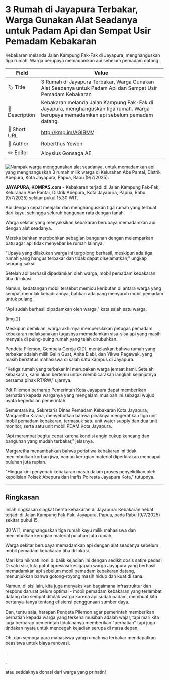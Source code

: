 # 3 Rumah di Jayapura Terbakar, Warga Gunakan Alat Seadanya untuk Padam Api dan Sempat Usir Pemadam Kebakaran

Kebakaran melanda Jalan Kampung Fak-Fak di Jayapura, menghanguskan tiga rumah. Warga berupaya memadamkan api sebelum pemadam datang.

| Field         | Value                                                       |
|---------------|-------------------------------------------------------------|
| 🏷️ Title       | 3 Rumah di Jayapura Terbakar, Warga Gunakan Alat Seadanya untuk Padam Api dan Sempat Usir Pemadam Kebakaran |
| 📝 Description | Kebakaran melanda Jalan Kampung Fak-Fak di Jayapura, menghanguskan tiga rumah. Warga berupaya memadamkan api sebelum pemadam datang. |
| 🔗 Short URL   | http://kmp.im/AGIBMV |
| 👤 Author      | Roberthus Yewen |
| ✏️ Editor      | Aloysius Gonsaga AE |

![Nampak warga menggunakan alat seadanya, untuk memadamkan api yang menghanguskan 3 rumah milik warga di Kelurahan Abe Pantai, Distrik Abepura, Kota Jayapura, Papua, Rabu (9/7/2025).](https://asset.kompas.com/crops/1shMNiXB6BgO4U1-8ZKITS9xfL0=/0x0:0x0/750x500/data/photo/2025/07/09/686e818a124b8.jpg)

**JAYAPURA, KOMPAS.com** - Kebakaran terjadi di Jalan Kampung Fak-Fak, Kelurahan Abe Pantai, Distrik Abepura, Kota Jayapura, Papua, Rabu (9/7/2025) sekitar pukul 15.30 WIT.

Api dengan cepat menjalar dan menghanguskan tiga rumah yang terbuat dari kayu, sehingga seluruh bangunan rata dengan tanah.

Warga sekitar yang menyaksikan kebakaran berupaya memadamkan api dengan alat seadanya.

Mereka bahkan merobohkan sebagian bangunan dengan melemparkan batu agar api tidak menyebar ke rumah lainnya.

\"Upaya yang dilakukan warga ini tergolong berhasil, meskipun ada tiga rumah yang hangus terbakar dan tidak dapat diselamatkan,\" ungkap seorang saksi.

Setelah api berhasil dipadamkan oleh warga, mobil pemadam kebakaran tiba di lokasi.

Namun, kedatangan mobil tersebut memicu keributan di antara warga yang sempat menolak kehadirannya, bahkan ada yang menyuruh mobil pemadam untuk pulang.

\"Api sudah berhasil dipadamkan oleh warga,\" kata salah satu warga.

\[img.2\]

Meskipun demikian, warga akhirnya mempersilakan petugas pemadam kebakaran melaksanakan tugasnya memadamkan sisa-sisa api yang masih menyala di puing-puing rumah yang telah dirubuhkan.

Pendeta Pilemon, Gembala Gereja GIDI, menjelaskan bahwa rumah yang terbakar adalah milik Galih Guat, Anita Elabi, dan Yikwa Pagawak, yang masih berstatus mahasiswa di salah satu kampus di Jayapura.

\"Ketiga rumah yang terbakar ini merupakan warga jemaat kami. Setelah kebakaran, kami akan bertemu untuk membicarakan langkah selanjutnya bersama pihak RT/RW,\" ujarnya.

Pdt Pilemon berharap Pemerintah Kota Jayapura dapat memberikan perhatian kepada warganya yang mengalami musibah ini sebagai wujud nyata kepedulian pemerintah.

Sementara itu, Sekretaris Dinas Pemadam Kebakaran Kota Jayapura, Margaretha Kirana, menyebutkan bahwa pihaknya mengerahkan tiga unit mobil pemadam kebakaran, termasuk satu unit water supply dan dua unit monitor, serta satu unit mobil PDAM Kota Jayapura.

\"Api merambat begitu cepat karena kondisi angin cukup kencang dan bangunan yang mudah terbakar,\" jelasnya.

Margaretha menambahkan bahwa peristiwa kebakaran ini tidak menimbulkan korban jiwa, namun kerugian material diperkirakan mencapai puluhan juta rupiah.

\"Hingga kini penyebab kebakaran masih dalam proses penyelidikan oleh kepolisian Polsek Abepura dan Inafis Polresta Jayapura Kota,\" tutupnya.

---
## Ringkasan

Inilah ringkasan singkat berita kebakaran di Jayapura: Kebakaran hebat terjadi di Jalan Kampung Fak-Fak, Jayapura, Papua, pada Rabu (9/7/2025) sekitar pukul 15.

30 WIT, menghanguskan tiga rumah kayu milik mahasiswa dan menimbulkan kerugian material puluhan juta rupiah.

 Warga sekitar berupaya memadamkan api dengan alat seadanya sebelum mobil pemadam kebakaran tiba di lokasi.



Mari kita nikmati ironi di balik kejadian ini dengan sedikit dosis satire pedas! Di satu sisi, kita patut apresiasi kesigapan warga Jayapura yang berhasil memadamkan api sebelum mobil pemadam kebakaran datang, menunjukkan bahwa gotong-royong masih hidup dan kuat di sana.

 Namun, di sisi lain, kita juga menyaksikan bagaimana infrastruktur dan respons darurat belum optimal - mobil pemadam kebakaran yang terlambat datang dan sempat ditolak warga karena api sudah padam, membuat kita bertanya-tanya tentang efisiensi penggunaan sumber daya.

 Dan, tentu saja, harapan Pendeta Pilemon agar pemerintah memberikan perhatian kepada warga yang terkena musibah adalah wajar, tapi mari kita juga berharap pemerintah tidak hanya memberikan "perhatian" tapi juga tindakan nyata untuk mencegah kejadian serupa di masa depan.

 Oh, dan semoga para mahasiswa yang rumahnya terbakar mendapatkan beasiswa untuk biaya renovasi.

.

.

 atau setidaknya donasi dari warga yang prihatin!
